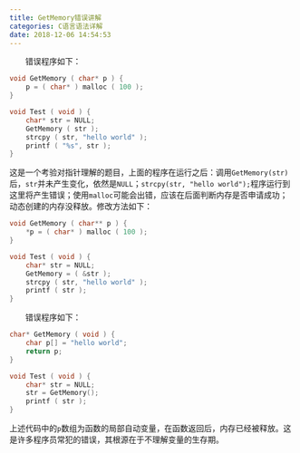 ```yaml
---
title: GetMemory错误讲解
categories: C语言语法详解
date: 2018-12-06 14:54:53
---
```

&emsp;&emsp;错误程序如下：<!--more-->

``` cpp
void GetMemory ( char* p ) {
    p = ( char* ) malloc ( 100 );
}

void Test ( void ) {
    char* str = NULL;
    GetMemory ( str );
    strcpy ( str, "hello world" );
    printf ( "%s", str );
}
```

这是一个考验对指针理解的题目，上面的程序在运行之后：调用`GetMemory(str)`后，`str`并未产生变化，依然是`NULL`；`strcpy(str, "hello world");`程序运行到这里将产生错误；使用`malloc`可能会出错，应该在后面判断内存是否申请成功；动态创建的内存没释放。修改方法如下：

``` cpp
void GetMemory ( char** p ) {
    *p = ( char* ) malloc ( 100 );
}

void Test ( void ) {
    char* str = NULL;
    GetMemory = ( &str );
    strcpy ( str, "hello world" );
    printf ( str );
}
```

&emsp;&emsp;错误程序如下：

``` cpp
char* GetMemory ( void ) {
    char p[] = "hello world";
    return p;
}

void Test ( void ) {
    char* str = NULL;
    str = GetMemory();
    printf ( str );
}
```

上述代码中的`p`数组为函数的局部自动变量，在函数返回后，内存已经被释放。这是许多程序员常犯的错误，其根源在于不理解变量的生存期。